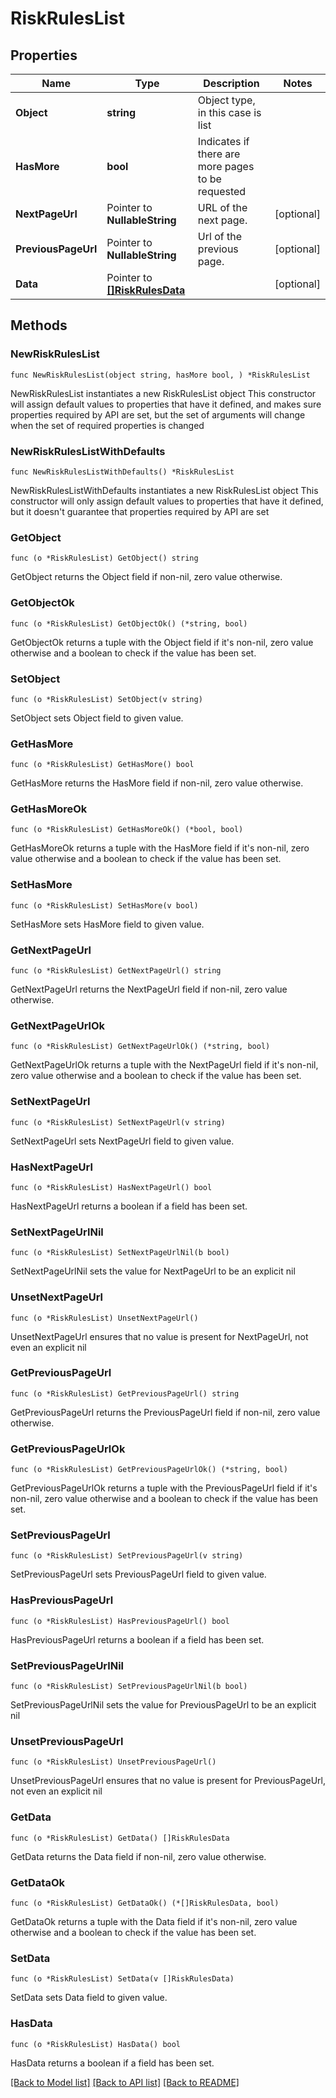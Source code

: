 # RiskRulesList

## Properties

Name | Type | Description | Notes
------------ | ------------- | ------------- | -------------
**Object** | **string** | Object type, in this case is list | 
**HasMore** | **bool** | Indicates if there are more pages to be requested | 
**NextPageUrl** | Pointer to **NullableString** | URL of the next page. | [optional] 
**PreviousPageUrl** | Pointer to **NullableString** | Url of the previous page. | [optional] 
**Data** | Pointer to [**[]RiskRulesData**](RiskRulesData.md) |  | [optional] 

## Methods

### NewRiskRulesList

`func NewRiskRulesList(object string, hasMore bool, ) *RiskRulesList`

NewRiskRulesList instantiates a new RiskRulesList object
This constructor will assign default values to properties that have it defined,
and makes sure properties required by API are set, but the set of arguments
will change when the set of required properties is changed

### NewRiskRulesListWithDefaults

`func NewRiskRulesListWithDefaults() *RiskRulesList`

NewRiskRulesListWithDefaults instantiates a new RiskRulesList object
This constructor will only assign default values to properties that have it defined,
but it doesn't guarantee that properties required by API are set

### GetObject

`func (o *RiskRulesList) GetObject() string`

GetObject returns the Object field if non-nil, zero value otherwise.

### GetObjectOk

`func (o *RiskRulesList) GetObjectOk() (*string, bool)`

GetObjectOk returns a tuple with the Object field if it's non-nil, zero value otherwise
and a boolean to check if the value has been set.

### SetObject

`func (o *RiskRulesList) SetObject(v string)`

SetObject sets Object field to given value.


### GetHasMore

`func (o *RiskRulesList) GetHasMore() bool`

GetHasMore returns the HasMore field if non-nil, zero value otherwise.

### GetHasMoreOk

`func (o *RiskRulesList) GetHasMoreOk() (*bool, bool)`

GetHasMoreOk returns a tuple with the HasMore field if it's non-nil, zero value otherwise
and a boolean to check if the value has been set.

### SetHasMore

`func (o *RiskRulesList) SetHasMore(v bool)`

SetHasMore sets HasMore field to given value.


### GetNextPageUrl

`func (o *RiskRulesList) GetNextPageUrl() string`

GetNextPageUrl returns the NextPageUrl field if non-nil, zero value otherwise.

### GetNextPageUrlOk

`func (o *RiskRulesList) GetNextPageUrlOk() (*string, bool)`

GetNextPageUrlOk returns a tuple with the NextPageUrl field if it's non-nil, zero value otherwise
and a boolean to check if the value has been set.

### SetNextPageUrl

`func (o *RiskRulesList) SetNextPageUrl(v string)`

SetNextPageUrl sets NextPageUrl field to given value.

### HasNextPageUrl

`func (o *RiskRulesList) HasNextPageUrl() bool`

HasNextPageUrl returns a boolean if a field has been set.

### SetNextPageUrlNil

`func (o *RiskRulesList) SetNextPageUrlNil(b bool)`

 SetNextPageUrlNil sets the value for NextPageUrl to be an explicit nil

### UnsetNextPageUrl
`func (o *RiskRulesList) UnsetNextPageUrl()`

UnsetNextPageUrl ensures that no value is present for NextPageUrl, not even an explicit nil
### GetPreviousPageUrl

`func (o *RiskRulesList) GetPreviousPageUrl() string`

GetPreviousPageUrl returns the PreviousPageUrl field if non-nil, zero value otherwise.

### GetPreviousPageUrlOk

`func (o *RiskRulesList) GetPreviousPageUrlOk() (*string, bool)`

GetPreviousPageUrlOk returns a tuple with the PreviousPageUrl field if it's non-nil, zero value otherwise
and a boolean to check if the value has been set.

### SetPreviousPageUrl

`func (o *RiskRulesList) SetPreviousPageUrl(v string)`

SetPreviousPageUrl sets PreviousPageUrl field to given value.

### HasPreviousPageUrl

`func (o *RiskRulesList) HasPreviousPageUrl() bool`

HasPreviousPageUrl returns a boolean if a field has been set.

### SetPreviousPageUrlNil

`func (o *RiskRulesList) SetPreviousPageUrlNil(b bool)`

 SetPreviousPageUrlNil sets the value for PreviousPageUrl to be an explicit nil

### UnsetPreviousPageUrl
`func (o *RiskRulesList) UnsetPreviousPageUrl()`

UnsetPreviousPageUrl ensures that no value is present for PreviousPageUrl, not even an explicit nil
### GetData

`func (o *RiskRulesList) GetData() []RiskRulesData`

GetData returns the Data field if non-nil, zero value otherwise.

### GetDataOk

`func (o *RiskRulesList) GetDataOk() (*[]RiskRulesData, bool)`

GetDataOk returns a tuple with the Data field if it's non-nil, zero value otherwise
and a boolean to check if the value has been set.

### SetData

`func (o *RiskRulesList) SetData(v []RiskRulesData)`

SetData sets Data field to given value.

### HasData

`func (o *RiskRulesList) HasData() bool`

HasData returns a boolean if a field has been set.


[[Back to Model list]](../README.md#documentation-for-models) [[Back to API list]](../README.md#documentation-for-api-endpoints) [[Back to README]](../README.md)


